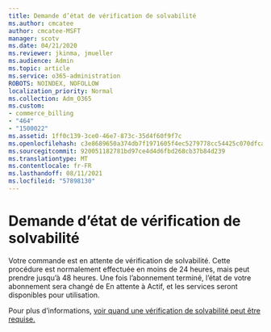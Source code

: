 ```yaml
---
title: Demande d’état de vérification de solvabilité
ms.author: cmcatee
author: cmcatee-MSFT
manager: scotv
ms.date: 04/21/2020
ms.reviewer: jkinma, jmueller
ms.audience: Admin
ms.topic: article
ms.service: o365-administration
ROBOTS: NOINDEX, NOFOLLOW
localization_priority: Normal
ms.collection: Adm_O365
ms.custom:
- commerce_billing
- "464"
- "1500022"
ms.assetid: 1ff0c139-3ce0-46e7-873c-35d4f60f9f7c
ms.openlocfilehash: c3e8689650a374db7f1971605f4ec5279778cc54425c070dfca398291aa5b375
ms.sourcegitcommit: 920051182781bd97ce4d4d6fbd268cb37b84d239
ms.translationtype: MT
ms.contentlocale: fr-FR
ms.lasthandoff: 08/11/2021
ms.locfileid: "57898130"
---
```

# <a name="credit-check-status-request"></a>Demande d’état de vérification de solvabilité

Votre commande est en attente de vérification de solvabilité. Cette procédure est normalement effectuée en moins de 24 heures, mais peut prendre jusqu’à 48 heures. Une fois l’abonnement terminé, l’état de votre abonnement sera changé de En attente à Actif, et les services seront disponibles pour utilisation.

Pour plus d’informations, [voir quand une vérification de solvabilité peut être requise.](https://docs.microsoft.com/microsoft-365/commerce/billing-and-payments/pay-for-your-subscription#pay-by-invoice-check-or-eft)
